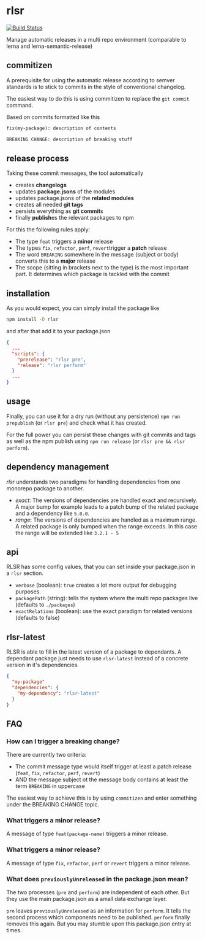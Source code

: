 # rlsr

[![Build Status](https://travis-ci.org/xing/rlsr.svg?branch=master)](https://travis-ci.org/xing/rlsr)

Manage automatic releases in a multi repo environment (comparable to lerna and
lerna-semantic-release)

## commitizen

A prerequisite for using the automatic release according to semver standards is
to stick to commits in the style of conventional changelog.

The easiest way to do this is using commitizen to replace the `git commit`
command.

Based on commits formatted like this

```txt
fix(my-package): description of contents

BREAKING CHANGE: description of breaking stuff
```

## release process

Taking these commit messages, the tool automatically

* creates **changelogs**
* updates **package.jsons** of the modules
* updates package.jsons of the **related modules**
* creates all needed **git tags**
* persists everything as **git commit**s
* finally **publish**es the relevant packages to npm

For this the following rules apply:

* The type `feat` triggers a **minor** release
* The types `fix`, `refactor`, `perf`, `revert`trigger a **patch** release
* The word `BREAKING` somewhere in the message (subject or body) converts this
  to a **major** release
* The scope (sitting in brackets next to the type) is the most important part.
  It determines which package is tackled with the commit

## installation

As you would expect, you can simply install the package like

```sh
npm install -D rlsr
```

and after that add it to your package.json

```json
{
  ...
  "scripts": {
    "prerelease": "rlsr pre",
    "release": "rlsr perform"
  }
  ...
}
```

## usage

Finally, you can use it for a dry run (without any persistence) `npm run
prepublish` (or `rlsr pre`) and check what it has created.

For the full power you can persist these changes with git commits and tags as
well as the npm publish using `npm run release` (or `rlsr pre && rlsr perform`).

## dependency management

_rlsr_ understands two paradigms for handling dependencies from one monorepo
package to another.

* _exact_: The versions of dependencies are handled exact and recursively. A
  major bump for example leads to a patch bump of the related package and a
  dependency like `5.0.0`.
* _range_: The versions of dependencies are handled as a maximum range. A
  related package is only bumped when the range exceeds. In this case the range
  will be extended like `3.2.1 - 5`

## api

RLSR has some config values, that you can set inside your package.json in a
`rlsr` section.

* `verbose` (boolean): `true` creates a lot more output for debugging purposes.
* `packagePath` (string): tells the system where the multi repo packages live
  (defaults to `./packages`)
* `exactRelations` (boolean): use the exact paradigm for related versions
  (defaults to false)

## rlsr-latest

RLSR is able to fill in the latest version of a package to dependants. A
dependant package just needs to use `rlsr-latest` instead of a concrete version
in it's dependencies.

```json
{
  "my-package"
  "dependencies": {
    "my-dependency": "rlsr-latest"
  }
}
```

## FAQ

### How can I trigger a breaking change?

There are currently two criteria:

* The commit message type would itself trigger at least a patch release (`feat`,
  `fix`, `refactor`, `perf`, `revert`)
* AND the message subject ot the message body contains at least the term
  `BREAKING` in uppercase

The easiest way to achieve this is by using `commitizen` and enter something
under the BREAKING CHANGE topic.

### What triggers a minor release?

A message of type `feat(package-name)` triggers a minor release.

### What triggers a minor release?

A message of type `fix`, `refactor`, `perf` or `revert` triggers a minor
release.

### What does `previouslyUnreleased` in the package.json mean?

The two processes (`pre` and `perform`) are independent of each other. But they
use the main package.json as a amall data exchange layer.

`pre` leaves `previouslyUnreleased` as an information for `perform`. It tells
the second process which components need to be published. `perform` finally
removes this again. But you may stumble upon this package.json entry at times.
